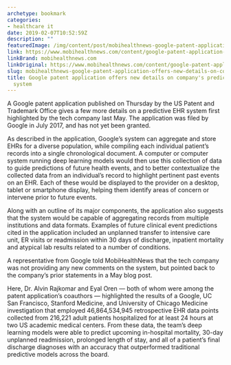 ```yaml
---
archetype: bookmark
categories:
- healthcare it
date: 2019-02-07T10:52:59Z
description: ""
featuredImage: /img/content/post/mobihealthnews-google-patent-application-offers-new-details-on-company-s-predictive-ehr-aggregation-system.jpg
link: https://www.mobihealthnews.com/content/google-patent-application-offers-new-details-companys-predictive-ehr-aggregation-system
linkBrand: mobihealthnews.com
linkOriginal: https://www.mobihealthnews.com/content/google-patent-application-offers-new-details-companys-predictive-ehr-aggregation-system
slug: mobihealthnews-google-patent-application-offers-new-details-on-company-s-predictive-ehr-aggregation-system
title: Google patent application offers new details on company's predictive EHR aggregation
  system
---
```

A Google patent application published on Thursday by the US Patent and Trademark Office gives a few more details on a predictive EHR system first highlighted by the tech company last May. The application was filed by Google in July 2017, and has not yet been granted.

As described in the application, Google’s system can aggregate and store EHRs for a diverse population, while compiling each individual patient’s records into a single chronological document. A computer or computer system running deep learning models would then use this collection of data to guide predictions of future health events, and to better contextualize the collected data from an individual’s record to highlight pertinent past events on an EHR. Each of these would be displayed to the provider on a desktop, tablet or smartphone display, helping them identify areas of concern or intervene prior to future events.

Along with an outline of its major components, the application also suggests that the system would be capable of aggregating records from multiple institutions and data formats. Examples of future clinical event predictions cited in the application included an unplanned transfer to intensive care unit, ER visits or readmission within 30 days of discharge, inpatient mortality and atypical lab results related to a number of conditions.

A representative from Google told MobiHealthNews that the tech company was not providing any new comments on the system, but pointed back to the company’s prior statements in a May blog post.

Here, Dr. Alvin Rajkomar and Eyal Oren — both of whom were among the patent application’s coauthors — highlighted the results of a Google, UC San Francisco, Stanford Medicine, and University of Chicago Medicine investigation that employed 46,864,534,945 retrospective EHR data points collected from 216,221 adult patients hospitalized for at least 24 hours at two US academic medical centers. From these data, the team’s deep learning models were able to predict upcoming in-hospital mortality, 30-day unplanned readmission, prolonged length of stay, and all of a patient’s final discharge diagnoses with an accuracy that outperformed traditional predictive models across the board.

